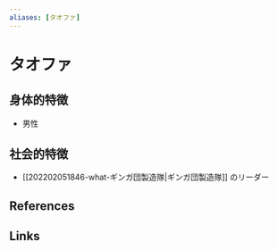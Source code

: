 ```yaml
---
aliases: [タオファ]
---
```

# タオファ

## 身体的特徴

- 男性

## 社会的特徴

- [[202202051846-what-ギンガ団製造隊|ギンガ団製造隊]] のリーダー

## References



## Links





